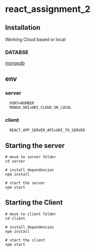 # react_assignment_2

## Installation
Working Cloud based or local
### DATABSE
  [mongodb](https://fastdl.mongodb.org/windows/mongodb-windows-x86_64-6.0.3-signed.msi)

## env
### server
```env
  PORT=NUMBER
  MONGO_URI=URI_CLOUD_OR_LOCAL
```
### client
```env
  REACT_APP_SERVER_API=URI_TO_SERVER
```
  
## Starting the server

```nodejs
# move to server folder
cd server

# install dependencies
npm install

# start the server
npm start
```
## Starting the Client

```nodejs
# move to client folder
cd client

# install dependencies
npm install

# start the client
npm start
```
